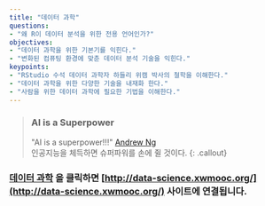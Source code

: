 ```yaml
---
title: "데이터 과학"
questions:
- "왜 R이 데이터 분석을 위한 전용 언어인가?"
objectives:
- "데이터 과학을 위한 기본기를 익힌다."
- "변화된 컴퓨팅 환경에 맞춘 데이터 분석 기술을 익힌다."
keypoints:
- "RStudio 수석 데이터 과학자 하들리 위캠 박사의 철학을 이해한다."
- "데이터 과학을 위한 다양한 기술을 내재화 한다."
- "사람을 위한 데이터 과학에 필요한 기법을 이해한다."
---
```


> ### AI is a Superpower
>
> "AI is a superpower!!!" [Andrew Ng](https://twitter.com/andrewyng/status/728986380638916609)  
> 인공지능을 체득하면 슈퍼파워를 손에 쥘 것이다.
{: .callout}


### [**데이터 과학**](http://data-science.xwmooc.org/) 을 클릭하면 [http://data-science.xwmooc.org/](http://data-science.xwmooc.org/) 사이트에 연결됩니다.

